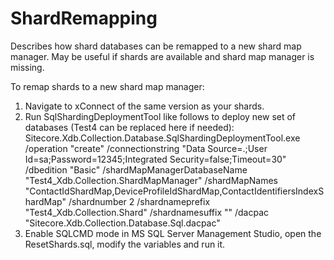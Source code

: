 # ShardRemapping
Describes how shard databases can be remapped to a new shard map manager. May be useful if shards are available and shard map manager is missing.

To remap shards to a new shard map manager:
1) Navigate to xConnect of the same version as your shards.
2) Run SqlShardingDeploymentTool like follows to deploy new set of databases (Test4 can be replaced here if needed):
Sitecore.Xdb.Collection.Database.SqlShardingDeploymentTool.exe /operation "create"   /connectionstring "Data Source=.;User Id=sa;Password=12345;Integrated Security=false;Timeout=30" /dbedition "Basic" /shardMapManagerDatabaseName "Test4_Xdb.Collection.ShardMapManager" /shardMapNames "ContactIdShardMap,DeviceProfileIdShardMap,ContactIdentifiersIndexShardMap" /shardnumber 2 /shardnameprefix "Test4_Xdb.Collection.Shard" /shardnamesuffix "" /dacpac "Sitecore.Xdb.Collection.Database.Sql.dacpac"
3) Enable SQLCMD mode in MS SQL Server Management Studio, open the ResetShards.sql, modify the variables and run it.
